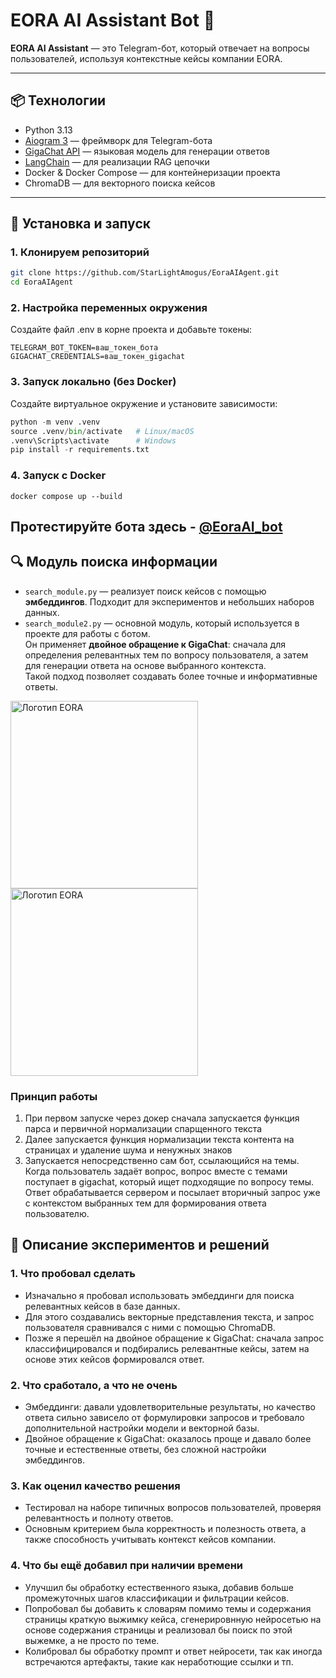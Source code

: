 # EORA AI Assistant Bot 🤖


**EORA AI Assistant** — это Telegram-бот, который отвечает на вопросы пользователей, используя контекстные кейсы компании EORA.

---

## 📦 Технологии
- Python 3.13  
- [Aiogram 3](https://docs.aiogram.dev/en/latest/) — фреймворк для Telegram-бота  
- [GigaChat API](https://gigachat.example.com) — языковая модель для генерации ответов  
- [LangChain](https://www.langchain.com/) — для реализации RAG цепочки  
- Docker & Docker Compose — для контейнеризации проекта  
- ChromaDB — для векторного поиска кейсов  

---

## 🚀 Установка и запуск

### 1. Клонируем репозиторий
```bash
git clone https://github.com/StarLightAmogus/EoraAIAgent.git
cd EoraAIAgent
```
### 2. Настройка переменных окружения
Создайте файл .env в корне проекта и добавьте токены:
```
TELEGRAM_BOT_TOKEN=ваш_токен_бота
GIGACHAT_CREDENTIALS=ваш_токен_gigachat
```
### 3. Запуск локально (без Docker)
Создайте виртуальное окружение и установите зависимости:
```python
python -m venv .venv
source .venv/bin/activate   # Linux/macOS
.venv\Scripts\activate      # Windows
pip install -r requirements.txt
```
### 4. Запуск с Docker
```
docker compose up --build
```
## Протестируйте бота здесь - [@EoraAI_bot](https://t.me/EoraAI_bot)

## 🔍 Модуль поиска информации

- `search_module.py` — реализует поиск кейсов с помощью **эмбеддингов**. Подходит для экспериментов и небольших наборов данных.  
- `search_module2.py` — основной модуль, который используется в проекте для работы с ботом.  
  Он применяет **двойное обращение к GigaChat**: сначала для определения релевантных тем по вопросу пользователя, а затем для генерации ответа на основе выбранного контекста.  
  Такой подход позволяет создавать более точные и информативные ответы.

<img src=https://github.com/user-attachments/assets/302ac923-8d2a-46b0-869c-054805b49099 alt="Логотип EORA" width="300"/> <img src=https://github.com/user-attachments/assets/5f64287d-55b6-4f6b-bafd-f77e08d4fa10 alt="Логотип EORA" width="300"/>

### Принцип работы 
1. При первом запуске через докер сначала запускается функция парса и первичной нормализации спарщенного текста
2. Далее запускается функция нормализации текста контента на страницах и удаление шума и ненужных знаков
3. Запускается непосредственно сам бот, ссылающийся на темы. Когда пользователь задаёт вопрос, вопрос вместе с темами поступает в gigachat, который ищет подходящие по вопросу темы. Ответ обрабатывается сервером и посылает вторичный запрос уже с контекстом выбранных тем для формирования ответа пользователю.

## 📝 Описание экспериментов и решений
### 1. Что пробовал сделать
- Изначально я пробовал использовать эмбеддинги для поиска релевантных кейсов в базе данных.
- Для этого создавались векторные представления текста, и запрос пользователя сравнивался с ними с помощью ChromaDB.
- Позже я перешёл на двойное обращение к GigaChat: сначала запрос классифицировался и подбирались релевантные кейсы, затем на основе этих кейсов формировался ответ.
### 2. Что сработало, а что не очень
- Эмбеддинги: давали удовлетворительные результаты, но качество ответа сильно зависело от формулировки запросов и требовало дополнительной настройки модели и векторной базы.
- Двойное обращение к GigaChat: оказалось проще и давало более точные и естественные ответы, без сложной настройки эмбеддингов.
### 3. Как оценил качество решения
- Тестировал на наборе типичных вопросов пользователей, проверяя релевантность и полноту ответов.
- Основным критерием была корректность и полезность ответа, а также способность учитывать контекст кейсов компании.
### 4. Что бы ещё добавил при наличии времени
- Улучшил бы обработку естественного языка, добавив больше промежуточных шагов классификации и фильтрации кейсов.
- Попробовал бы добавить к словарям помимо темы и содержания страницы краткую выжимку кейса, сгенерировнную нейросетью на основе содержания страницы и реализовал бы поиск по этой выжемке, а не просто по теме.
- Колибровал бы обработку промпт и ответ нейросети, так как иногда встречаются артефакты, такие как неработющие ссылки и тп.
